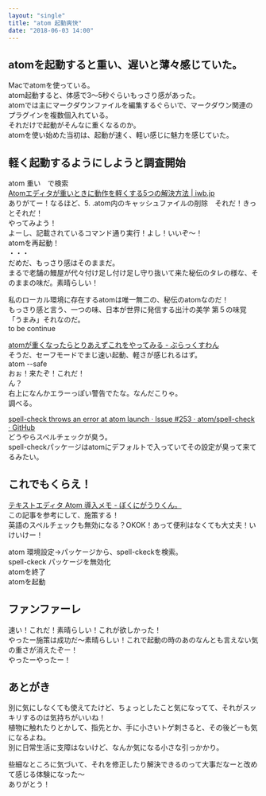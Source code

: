 ```yaml
---
layout: "single"
title: "atom 起動爽快"
date: "2018-06-03 14:00"
---
```


## atomを起動すると重い、遅いと薄々感じていた。
Macでatomを使っている。  
atom起動すると、体感で3〜5秒ぐらいもっさり感があった。  
atomでは主にマークダウンファイルを編集するぐらいで、マークダウン関連のプラグインを複数個入れている。  
それだけで起動がそんなに重くなるのか。  
atomを使い始めた当初は、起動が速く、軽い感じに魅力を感じていた。

## 軽く起動するようにしようと調査開始
atom 重い　で検索  
[Atomエディタが重いときに動作を軽くする5つの解決方法 | iwb.jp](https://iwb.jp/atom-editor-setting-faster/)  
ありがてー！なるほど、5. .atom内のキャッシュファイルの削除　それだ！きっとそれだ！  
やってみよう！  
よーし、記載されているコマンド通り実行！よし！いいぞ〜！  
atomを再起動！  
・・・  
だめだ、もっさり感はそのままだ。  
まるで老舗の鰻屋が代々付け足し付け足し守り抜いて来た秘伝のタレの様な、そのままの味だ。素晴らしい！  

私のローカル環境に存在するatomは唯一無二の、秘伝のatomなのだ！  
もっさり感と言う、一つの味、日本が世界に発信する出汁の美学
第５の味覚「うまみ」それなのだ。  
to be continue


[atomが重くなったらとりあえずこれをやってみる - ぶらっくすわん](http://blackswan.hateblo.jp/entry/2017/08/27/102122)  
そうだ、セーフモードでまじ速い起動、軽さが感じれるはず。  
atom --safe  
おぉ！来たぞ！これだ！  
ん？  
右上になんかエラーっぽい警告でたな。なんだこりゃ。  
調べる。  

[spell-check throws an error at atom launch · Issue #253 · atom/spell-check · GitHub](https://github.com/atom/spell-check/issues/253)  
どうやらスペルチェックが臭う。  
spell-checkパッケージはatomにデフォルトで入っていてその設定が臭って来てるみたい。

## これでもくらえ！
[テキストエディタ Atom 導入メモ - ぼくにがうりくん。](http://www.nigauri.me/tech/others/atom_memo)  
この記事を参考にして、施策する！  
英語のスペルチェックも無効になる？OKOK！あって便利はなくても大丈夫！いけいけー！  

atom 環境設定->パッケージから、spell-ckeckを検索。  
spell-ckeck パッケージを無効化  
atomを終了  
atomを起動

## ファンファーレ
速い！これだ！素晴らしい！これが欲しかった！  
やったー施策は成功だ〜素晴らしい！これで起動の時のあのなんとも言えない気の重さが消えたぞー！  
やったーやったー！

## あとがき
別に気にしなくても使えてたけど、ちょっとしたこと気になってて、それがスッキリするのは気持ちがいいね！  
植物に触れたりとかして、指先とか、手に小さいトゲ刺さると、その後どーも気になるよね。  
別に日常生活に支障はないけど、なんか気になる小さな引っかかり。

些細なところに気づいて、それを修正したり解決できるのって大事だなーと改めて感じる体験になった〜  
ありがとう！
